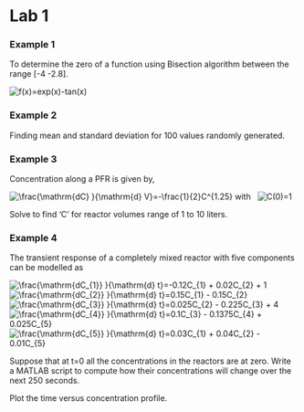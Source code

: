 # Lab 1

### Example 1
To determine the zero of a function using Bisection algorithm between the range [-4 -2.8].

<img src="https://latex.codecogs.com/svg.image?f(x)=exp(x)-tan(x)" title="f(x)=exp(x)-tan(x)" /><br>




### Example 2

Finding mean and standard deviation for 100 values randomly generated. <br>

### Example 3
Concentration along a PFR is given by, <br>

<img src="https://latex.codecogs.com/svg.image?\frac{\mathrm{dC}&space;}{\mathrm{d}&space;V}=-\frac{1}{2}C^{1.25}&space;" title="\frac{\mathrm{dC} }{\mathrm{d} V}=-\frac{1}{2}C^{1.25} " /> with &nbsp;   <img src="https://latex.codecogs.com/svg.image?C(0)=1" title="C(0)=1" />

Solve to find ‘C’ for reactor volumes range of 1 to 10 liters. 



### Example 4

The transient response of a completely mixed reactor with five components can be modelled as

<img src="https://latex.codecogs.com/svg.image?\frac{\mathrm{dC_{1}}&space;}{\mathrm{d}&space;t}=-0.12C_{1}&space;&plus;&space;0.02C_{2}&space;&plus;&space;1" title="\frac{\mathrm{dC_{1}} }{\mathrm{d} t}=-0.12C_{1} + 0.02C_{2} + 1" /><br>
<img src="https://latex.codecogs.com/svg.image?\frac{\mathrm{dC_{2}}&space;}{\mathrm{d}&space;t}=0.15C_{1}&space;-&space;0.15C_{2}" title="\frac{\mathrm{dC_{2}} }{\mathrm{d} t}=0.15C_{1} - 0.15C_{2}" /><br>
<img src="https://latex.codecogs.com/svg.image?\frac{\mathrm{dC_{3}}&space;}{\mathrm{d}&space;t}=0.025C_{2}&space;-&space;0.225C_{3}&space;&plus;&space;4" title="\frac{\mathrm{dC_{3}} }{\mathrm{d} t}=0.025C_{2} - 0.225C_{3} + 4" /><br>
<img src="https://latex.codecogs.com/svg.image?\frac{\mathrm{dC_{4}}&space;}{\mathrm{d}&space;t}=0.1C_{3}&space;-&space;0.1375C_{4}&space;&plus;&space;0.025C_{5}" title="\frac{\mathrm{dC_{4}} }{\mathrm{d} t}=0.1C_{3} - 0.1375C_{4} + 0.025C_{5}" /><br>
<img src="https://latex.codecogs.com/svg.image?\frac{\mathrm{dC_{5}}&space;}{\mathrm{d}&space;t}=0.03C_{1}&space;&plus;&space;0.04C_{2}&space;-&space;0.01C_{5}" title="\frac{\mathrm{dC_{5}} }{\mathrm{d} t}=0.03C_{1} + 0.04C_{2} - 0.01C_{5}" />

Suppose that at t=0 all the concentrations in the reactors are at zero. Write a MATLAB script
to compute how their concentrations will change over the next 250 seconds. <br>

Plot the time versus concentration profile. 



